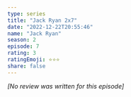 ```yaml
---
type: series
title: "Jack Ryan 2x7"
date: "2022-12-22T20:55:46"
name: "Jack Ryan"
season: 2
episode: 7
rating: 3
ratingEmoji: ⭐️⭐️⭐️
share: false
---
```


_[No review was written for this episode]_
